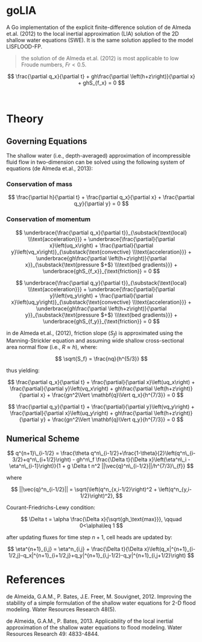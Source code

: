 # goLIA

A Go implementation of the explicit finite-difference solution of de Almeda et.al. (2012) to the local inertial approximation (LIA) solution of the 2D shallow water equations (SWE). It is the same solution applied to the model LISFLOOD-FP.

> the solution of de Almeda et.al. (2012) is most applicable to low Froude numbers, $Fr<0.5$.


$$
	\frac{\partial q_x}{\partial t} 
	+ gh\frac{\partial \left(h+z\right)}{\partial x}
	+ ghS_{f_x} = 0
$$

<br>




# Theory

## Governing Equations

The shallow water (i.e., depth-averaged) approximation of incompressible fluid flow in two-dimension can be solved using the following system of equations (de Almeda et.al., 2013):

### Conservation of mass

$$
	\frac{\partial h}{\partial t} + \frac{\partial q_x}{\partial x} + \frac{\partial q_y}{\partial y} = 0
$$

### Conservation of momentum

$$
	\underbrace{\frac{\partial q_x}{\partial t}}_{\substack{\text{local} \\\text{acceleration}}} 
	+ \underbrace{\frac{\partial}{\partial x}\left(uq_x\right) + \frac{\partial}{\partial y}\left(vq_x\right)}_{\substack{\text{convective} \\\text{acceleration}}} 
	+ \underbrace{gh\frac{\partial \left(h+z\right)}{\partial x}}_{\substack{\text{pressure $+$} \\\text{bed gradients}}}
	+ \underbrace{ghS_{f_x}}_{\text{friction}} = 0
$$

$$
	\underbrace{\frac{\partial q_y}{\partial t}}_{\substack{\text{local} \\\text{acceleration}}} 
	+ \underbrace{\frac{\partial}{\partial y}\left(vq_y\right) + \frac{\partial}{\partial x}\left(uq_y\right)}_{\substack{\text{convective} \\\text{acceleration}}} 
	+ \underbrace{gh\frac{\partial \left(h+z\right)}{\partial y}}_{\substack{\text{pressure $+$} \\\text{bed gradients}}}
	+ \underbrace{ghS_{f_y}}_{\text{friction}} = 0
$$

in de Almeda et.al., (2012), friction slope ($S_f$) is approximated using the Manning-Strickler equation and assuming wide shallow cross-sectional area normal flow (i.e., $R\approx h$), where:

$$
	\sqrt{S_f} = \frac{nq}{h^{5/3}}
$$

thus yielding:

$$
	\frac{\partial q_x}{\partial t} + \frac{\partial}{\partial x}\left(uq_x\right) + \frac{\partial}{\partial y}\left(vq_x\right) + gh\frac{\partial \left(h+z\right)}{\partial x} + \frac{gn^2\Vert \mathbf{q}\Vert q_x}{h^{7/3}} = 0
$$	

$$
	\frac{\partial q_y}{\partial t} + \frac{\partial}{\partial y}\left(vq_y\right) + \frac{\partial}{\partial x}\left(uq_y\right) + gh\frac{\partial \left(h+z\right)}{\partial y} + \frac{gn^2\Vert \mathbf{q}\Vert q_y}{h^{7/3}} = 0
$$



## Numerical Scheme

$$
	q^{n+1}\_{i-1/2} = \frac{\theta q^n\_{i-1/2}+\frac{1-\theta}{2}\left(q^n\_{i-3/2}+q^n\_{i+1/2}\right) - gh^n\_f \frac{\Delta t}{\Delta x}\left(\eta^n\_i - \eta^n\_{i-1}\right)}{1 + g \Delta t n^2 ||\vec{q}^n\_{i-1/2}||/h^{7/3}\_{f}}
$$

where

$$
	||\vec{q}^n_{i-1/2}|| = \sqrt{\left(q^n_{x,i-1/2}\right)^2 + \left(q^n_{y,i-1/2}\right)^2},
$$


Courant-Friedrichs-Lewy condition:

$$
	\Delta t = \alpha \frac{\Delta x}{\sqrt{gh_\text{max}}}, \qquad 0<\alpha\leq 1
$$

after updating fluxes for time step $n+1$, cell heads are updated by:

$$
	\eta^{n+1}_{i,j} = \eta^n_{i,j} + \frac{\Delta t}{\Delta x}\left(q_x|^{n+1}_{i-1/2,j}-q_x|^{n+1}_{i+1/2,j}+q_y|^{n+1}_{i,j-1/2}-q_y|^{n+1}_{i,j+1/2}\right)
$$





# References

de Almeida, G.A.M., P. Bates, J.E. Freer, M. Souvignet, 2012. Improving the stability of a simple formulation of the shallow water equations for 2-D flood modeling. Water Resources Research 48(5).

de Almeida, G.A.M., P. Bates, 2013. Applicability of the local inertial approximation of the shallow water equations to flood modeling. Water Resources Research 49: 4833-4844.